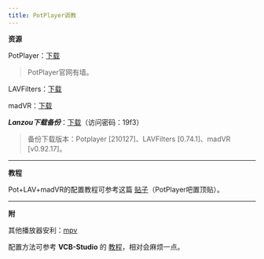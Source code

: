 ```yaml
---
title: PotPlayer调教
---
```


**资源**

PotPlayer：[下载](https://potplayer.daum.net/?lang=zh_CN)

> PotPlayer官网有墙。

LAVFilters：[下载](https://github.com/Nevcairiel/LAVFilters/releases)

madVR：[下载](http://www.madvr.com/)

***Lanzou下载备份***：[下载](https://wws.lanzous.com/b01u19jvc)（访问密码：19f3）

> 备份下载版本：Potplayer [210127]、LAVFilters [0.74.1]、madVR [v0.92.17]。

----

**教程**

Pot+LAV+madVR的配置教程可参考这篇 [贴子](https://tieba.baidu.com/p/7171344019)（PotPlayer吧置顶贴）。

---

**附**

其他播放器安利：[mpv](https://mpv.io/installation/)

配置方法可参考 **VCB-Studio** 的 [教程](https://vcb-s.com/archives/7594)，相对会麻烦一点。